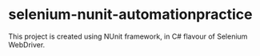 # selenium-nunit-automationpractice
This project is created using NUnit framework, in C# flavour of Selenium WebDriver. 
